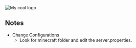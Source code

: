 <img src="https://www.logaster.com/blog/wp-content/uploads/2020/06/image14-3.png" alt="My cool logo"/>

## Notes
* Change Configurations
    * Look for minecraft folder and edit the server.properties.